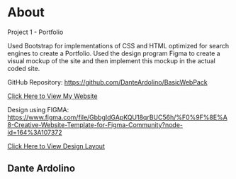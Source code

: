 # About


Project 1 - Portfolio

Used Bootstrap for implementations of CSS and HTML optimized for search engines to create a Portfolio. Used the design 
program Figma to create a visual mockup of the site and then implement this mockup in the actual coded site.

GitHub Repository: https://github.com/DanteArdolino/BasicWebPack

[Click Here to View My Website](https://danteardolino.github.io/BasicWebPack/index.html)


Design using FIGMA: https://www.figma.com/file/GbbgIdGApKQU18qrBUC56h/%F0%9F%8E%A8-Creative-Website-Template-for-Figma-Community?node-id=164%3A107372


[Click Here to View Design Layout](https://www.figma.com/file/GbbgIdGApKQU18qrBUC56h/%F0%9F%8E%A8-Creative-Website-Template-for-Figma-Community?node-id=164%3A107372)
## Dante Ardolino

